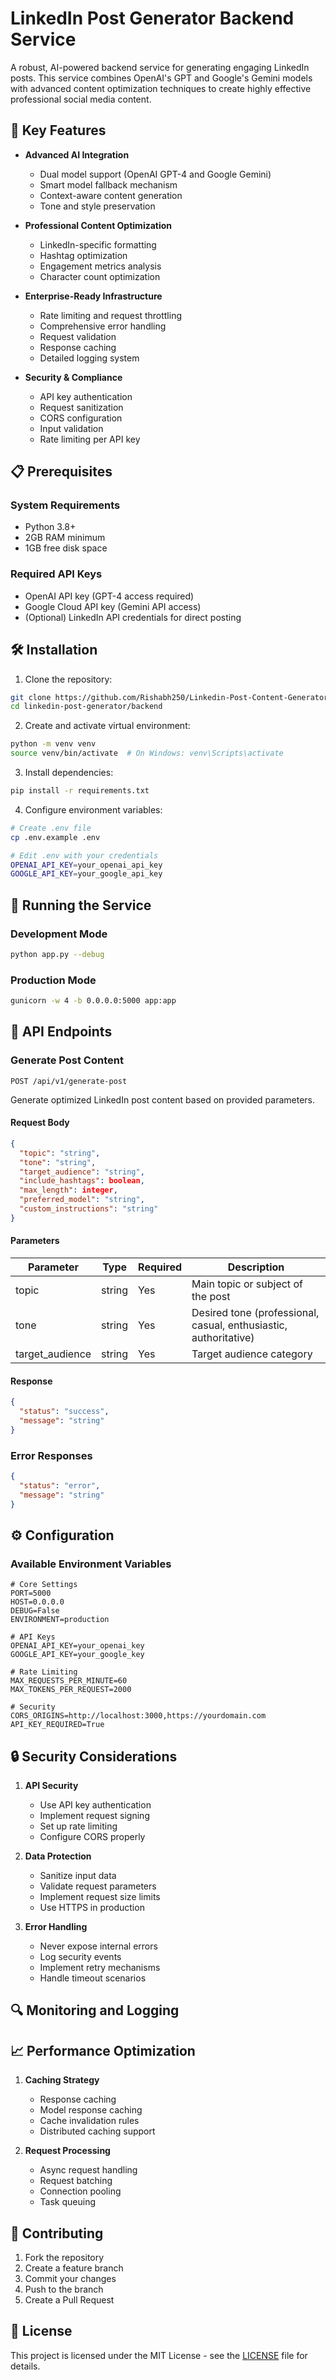 # LinkedIn Post Generator Backend Service

A robust, AI-powered backend service for generating engaging LinkedIn posts. This service combines OpenAI's GPT and Google's Gemini models with advanced content optimization techniques to create highly effective professional social media content.

## 🚀 Key Features

- **Advanced AI Integration**
  - Dual model support (OpenAI GPT-4 and Google Gemini)
  - Smart model fallback mechanism
  - Context-aware content generation
  - Tone and style preservation

- **Professional Content Optimization**
  - LinkedIn-specific formatting
  - Hashtag optimization
  - Engagement metrics analysis
  - Character count optimization

- **Enterprise-Ready Infrastructure**
  - Rate limiting and request throttling
  - Comprehensive error handling
  - Request validation
  - Response caching
  - Detailed logging system

- **Security & Compliance**
  - API key authentication
  - Request sanitization
  - CORS configuration
  - Input validation
  - Rate limiting per API key

## 📋 Prerequisites

### System Requirements
- Python 3.8+
- 2GB RAM minimum
- 1GB free disk space

### Required API Keys
- OpenAI API key (GPT-4 access required)
- Google Cloud API key (Gemini API access)
- (Optional) LinkedIn API credentials for direct posting

## 🛠 Installation

1. Clone the repository:
```bash
git clone https://github.com/Rishabh250/Linkedin-Post-Content-Generator.git
cd linkedin-post-generator/backend
```

2. Create and activate virtual environment:
```bash
python -m venv venv
source venv/bin/activate  # On Windows: venv\Scripts\activate
```

3. Install dependencies:
```bash
pip install -r requirements.txt
```

4. Configure environment variables:
```bash
# Create .env file
cp .env.example .env

# Edit .env with your credentials
OPENAI_API_KEY=your_openai_api_key
GOOGLE_API_KEY=your_google_api_key
```

## 🚀 Running the Service

### Development Mode
```bash
python app.py --debug
```

### Production Mode
```bash
gunicorn -w 4 -b 0.0.0.0:5000 app:app
```

## 📡 API Endpoints

### Generate Post Content
`POST /api/v1/generate-post`

Generate optimized LinkedIn post content based on provided parameters.

#### Request Body
```json
{
  "topic": "string",
  "tone": "string",
  "target_audience": "string",
  "include_hashtags": boolean,
  "max_length": integer,
  "preferred_model": "string",
  "custom_instructions": "string"
}
```

#### Parameters

| Parameter | Type | Required | Description |
|-----------|------|----------|-------------|
| topic | string | Yes | Main topic or subject of the post |
| tone | string | Yes | Desired tone (professional, casual, enthusiastic, authoritative) |
| target_audience | string | Yes | Target audience category |

#### Response
```json
{
  "status": "success",
  "message": "string"
}
```

### Error Responses

```json
{
  "status": "error",
  "message": "string"
}
```

## ⚙️ Configuration

### Available Environment Variables

```plaintext
# Core Settings
PORT=5000
HOST=0.0.0.0
DEBUG=False
ENVIRONMENT=production

# API Keys
OPENAI_API_KEY=your_openai_key
GOOGLE_API_KEY=your_google_key

# Rate Limiting
MAX_REQUESTS_PER_MINUTE=60
MAX_TOKENS_PER_REQUEST=2000

# Security
CORS_ORIGINS=http://localhost:3000,https://yourdomain.com
API_KEY_REQUIRED=True
```

## 🔒 Security Considerations

1. **API Security**
   - Use API key authentication
   - Implement request signing
   - Set up rate limiting
   - Configure CORS properly

2. **Data Protection**
   - Sanitize input data
   - Validate request parameters
   - Implement request size limits
   - Use HTTPS in production

3. **Error Handling**
   - Never expose internal errors
   - Log security events
   - Implement retry mechanisms
   - Handle timeout scenarios

## 🔍 Monitoring and Logging

## 📈 Performance Optimization

1. **Caching Strategy**
   - Response caching
   - Model response caching
   - Cache invalidation rules
   - Distributed caching support

2. **Request Processing**
   - Async request handling
   - Request batching
   - Connection pooling
   - Task queuing

## 🤝 Contributing

1. Fork the repository
2. Create a feature branch
3. Commit your changes
4. Push to the branch
5. Create a Pull Request

## 📄 License

This project is licensed under the MIT License - see the [LICENSE](LICENSE) file for details.